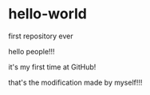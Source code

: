 # hello-world
first repository ever

hello people!!!

it's my first time at GitHub!

that's the modification made by myself!!!
